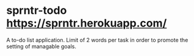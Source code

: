 # sprntr-todo https://sprntr.herokuapp.com/
A to-do list application. Limit of 2 words per task in order to promote the setting of managable goals.
